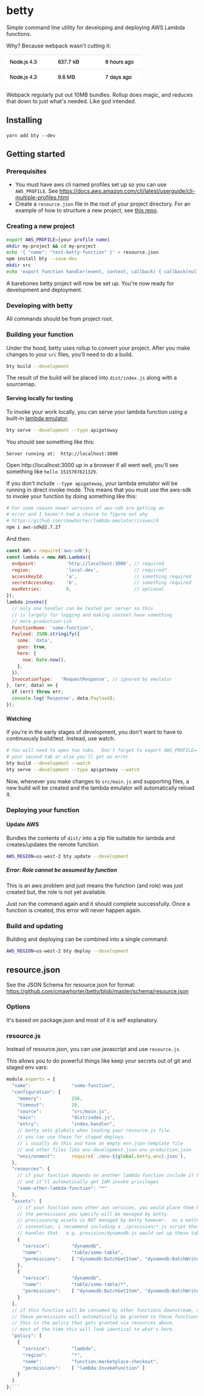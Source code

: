 # betty
Simple command line utility for developing and deploying AWS Lambda functions.

Why? Because webpack wasn't cutting it: 

![Size matters](docs/code-size.png)

Webpack regularly put out 10MB bundles.  Rollup does magic, and reduces that down to just what's needed.  Like god intended.

## Installing

`yarn add bty --dev`

## Getting started

### Prerequisites

- You must have aws cli named profiles set up so you can use `AWS_PROFILE`.  See https://docs.aws.amazon.com/cli/latest/userguide/cli-multiple-profiles.html
- Create a `resource.json` file in the root of your project directory.  For an example of how to structure a new project, see [this repo](https://github.com/cmawhorter/betty-ddb-crud-microservice).

### Creating a new project
```sh
export AWS_PROFILE=[your profile name]
mkdir my-project && cd my-project
echo '{ "name": "test-betty-function" }' > resource.json
npm install bty --save-dev
mkdir src
echo 'export function handler(event, context, callback) { callback(null, { statusCode: 200, body: JSON.stringify(`hello ${Date.now()}`) }); }' > src/main.js
```

A barebones betty project will now be set up.  You're now ready for development and deployment.

### Developing with betty

All commands should be from project root. 

### Building your function

Under the hood, betty uses rollup to convert your project.  After you make changes to your `src` files, you'll need to do a build.

```sh
bty build --development
```

The result of the build will be placed into `dist/index.js` along with a sourcemap.

#### Serving locally for testing

To invoke your work locally, you can serve your lambda function using a built-in [lambda emulator](https://github.com/cmawhorter/lambda-emulator).

```sh
bty serve --development --type apigateway
```

You should see something like this:

```
Server running at:  http://localhost:3000
```

Open http://localhost:3000 up in a browser if all went well, you'll see something like `hello 1515707821329`.  

If you don't include `--type apigateway`, your lambda emulator will be running in direct invoke mode.  This means that you must use the aws-sdk to invoke your function by doing something like this: 

```sh
# For some reason newer versions of aws-sdk are getting an 
# error and I haven't had a chance to figure out why
# https://github.com/cmawhorter/lambda-emulator/issues/4
npm i aws-sdk@2.7.27
```

And then:

```js
const AWS = require('aws-sdk');
const lambda = new AWS.Lambda({
  endpoint:           'http://localhost:3000', // required
  region:             'local-dev',             // required?
  accessKeyId:        'a',                     // something required
  secretAccessKey:    'b',                     // something required
  maxRetries:         0,                       // optional
});
lambda.invoke({
  // only one handler can be tested per server so this 
  // is largely for logging and making context have something
  // more production-ish
  FunctionName: 'some-function', 
  Payload: JSON.stringify({
    some: 'data',
    goes: true,
    here: {
      now: Date.now(),
    },
  }),
  InvocationType:   'RequestResponse', // ignored by emulator
}, (err, data) => {
  if (err) throw err;
  console.log('Response', data.Payload);
});
```

#### Watching

If you're in the early stages of development, you don't want to have to continuously build/test.  Instead, use watch.

```sh
# You will need to open two tabs.  Don't forget to export AWS_PROFILE=... in 
# your second tab or else you'll get an error
bty build --development --watch
bty serve --development --type apigateway --watch
````

Now, whenever you make changes to `src/main.js` and supporting files, a new build will be created and the lambda emulator will automatically reload it.

### Deploying your function

#### Update AWS

Bundles the contents of `dist/` into a zip file suitable for lambda and creates/updates the remote function.

```sh
AWS_REGION=us-west-2 bty update --development
```

##### Error: Role cannot be assumed by function

This is an aws problem and just means the function (and role) was just created but, the role is not yet available.

Just run the command again and it should complete successfully.  Once a function is created, this error will never happen again.


### Build and updating

Building and deploying can be combined into a single command:

```sh
AWS_REGION=us-west-2 bty deploy --development
```

## resource.json

See the JSON Schema for resource.json for format: https://github.com/cmawhorter/betty/blob/master/schema/resource.json


### Options

It's based on package.json and most of it is self explanatory.

### resource.js

Instead of resource.json, you can use javascript and use `resource.js`.  

This allows you to do powerful things like keep your secrets out of git and staged env vars:

```js
module.exports = {
  "name":               "some-function",
  "configuration": {
    "memory":           256,
    "timeout":          20,
    "source":           "src/main.js",
    "main":             "dist/index.js",
    "entry":            "index.handler",
    // betty sets globals when loading your resource.js file.
    // you can use these for staged deploys.
    // i usually do this and have an empty env.json-template file
    // and other files like env-development.json env-production.json
    "environment":      require(`./env-${global.betty.env}.json`),
  },
  "resources": {
    // if your function depends on another lambda function include it here
    // and it'll automatically get IAM invoke privileges
    "some-other-lambda-function": "*"
  },
  "assets": [
    // if your function owns other aws services, you would place them here.
    // the permissions you specify will be managed by betty.
    // provisioning assets is NOT managed by betty however.  as a matter of
    // convention, i recommend including a ./provision/*.js script that 
    // handles that.  e.g. provision/dynamodb.js would set up these tables
    {
      "service":        "dynamodb",
      "name":           "table/some-table",
      "permissions":    [ "dynamodb:BatchGetItem", "dynamodb:BatchWriteItem", "dynamodb:GetItem", "dynamodb:PutItem", "dynamodb:Query", "dynamodb:UpdateItem" ]
    },
    {
      "service":        "dynamodb",
      "name":           "table/some-table/*",
      "permissions":    [ "dynamodb:BatchGetItem", "dynamodb:BatchWriteItem", "dynamodb:GetItem", "dynamodb:PutItem", "dynamodb:Query", "dynamodb:UpdateItem" ]
    }
  ],
  // if this function will be consumed by other functions downstream, create a policy.
  // these permissions will automatically be granted to those functions. 
  // this is the policy that gets granted via resources above.
  // most of the time this will look identical to what's here.  
  "policy": [
    {
      "service":        "lambda",
      "region":         "*",
      "name":           "function:marketplace-checkout",
      "permissions":    [ "lambda:InvokeFunction" ]
    }
  ]
};```

